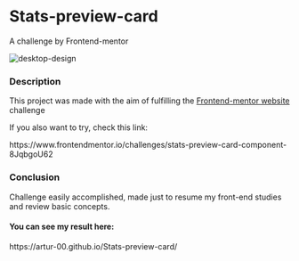# Stats-preview-card
A challenge by Frontend-mentor


![desktop-design](https://user-images.githubusercontent.com/96730639/175165242-be70ceef-8409-42d2-bcf1-22470eed269f.jpg)


<h3>Description</h3>

<p>This project was made with the aim of fulfilling the <a href="https://www.frontendmentor.io">Frontend-mentor website</a> challenge</p>
<p>If you also want to try, check this link:</p> https://www.frontendmentor.io/challenges/stats-preview-card-component-8JqbgoU62

<h3>Conclusion</h3><p>Challenge easily accomplished, made just to resume my front-end studies and review basic concepts.</p>
<h4>You can see my result here:</h4> https://artur-00.github.io/Stats-preview-card/

